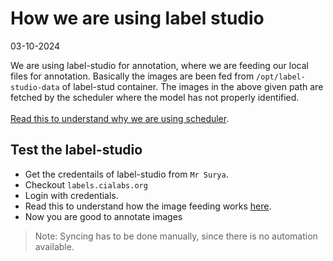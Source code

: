 # How we are using label studio

03-10-2024

We are using label-studio for annotation, where we are feeding our local files for annotation. Basically the images are been fed from `/opt/label-studio-data` of label-stud container. The images in the above given path are fetched by the scheduler where the model has not properly identified.
<br>
<br>
[Read this to understand why we are using scheduler]().

## Test the label-studio

- Get the credentails of label-studio from `Mr Surya`.
- Checkout `labels.cialabs.org`
- Login with credentials.
- Read this to understand how the image feeding works [here]().
- Now you are good to annotate images

> Note: Syncing has to be done manually, since there is no automation available.
